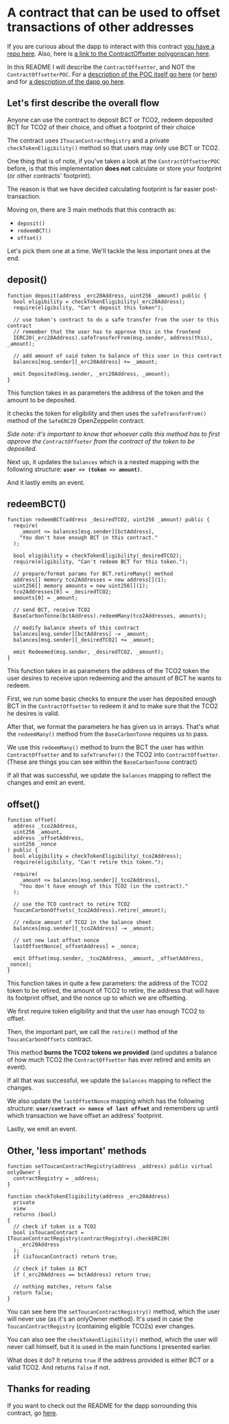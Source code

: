# A contract that can be used to offset transactions of other addresses

If you are curious about the dapp to interact with this contract [you have a repo here](https://github.com/lazaralex98/contract-offsetter-ui). Also, here is [a link to the ContractOffseter polygonscan here](https://mumbai.polygonscan.com/address/0x4F828CeDAfcBa0cDd2d9Ace14caFfb0b1FaF9199).

In this README I will describe the `ContractOffsetter`, and NOT the `ContractOffsetterPOC`. For a [description of the POC itself go here](https://www.alexlazar.dev/posts/contract-offsetter-poc) (or [here](https://github.com/lazaralex98/alexlazar.dev/blob/main/_posts/contract-offsetter-poc.md)) and for [a description of the dapp go here](https://github.com/lazaralex98/contract-offsetter-ui/blob/main/README.md).

## Let's first describe the overall flow

Anyone can use the contract to deposit BCT or TCO2, redeem deposited BCT for TCO2 of their choice, and offset a footprint of their choice

The contract uses `IToucanContractRegistry` and a private `checkTokenEligibility()` method so that users may only use BCT or TCO2.

One thing that is of note, if you've taken a look at the `ContractOffsetterPOC` before, is that this implementation **does not** calculate or store your footprint (or other contracts' footprint).

The reason is that we have decided calculating footprint is far easier post-transaction.

Moving on, there are 3 main methods that this contracth as:

- `deposit()`
- `redeemBCT()`
- `offset()`

Let's pick them one at a time. We'll tackle the less important ones at the end.

## deposit()

```solidity
function deposit(address _erc20Address, uint256 _amount) public {
  bool eligibility = checkTokenEligibility(_erc20Address);
  require(eligibility, "Can't deposit this token");

  // use token's contract to do a safe transfer from the user to this contract
  // remember that the user has to approve this in the frontend
  IERC20(_erc20Address).safeTransferFrom(msg.sender, address(this), _amount);

  // add amount of said token to balance of this user in this contract
  balances[msg.sender][_erc20Address] += _amount;

  emit Deposited(msg.sender, _erc20Address, _amount);
}

```

This function takes in as parameters the address of the token and the amount to be deposited.

It checks the token for eligibility and then uses the `safeTransferFrom()` method of the `SafeERC20` OpenZeppelin contract.

_Side note: it's important to know that whoever calls this method has to first approve the `ContractOffseter` from the contract of the token to be deposited._

Next up, it updates the `balances` which is a nested mapping with the following structure: **`user => (token => amount)`**.

And it lastly emits an event.

## redeemBCT()

```solidity
function redeemBCT(address _desiredTCO2, uint256 _amount) public {
  require(
    _amount <= balances[msg.sender][bctAddress],
    "You don't have enough BCT in this contract."
  );

  bool eligibility = checkTokenEligibility(_desiredTCO2);
  require(eligibility, "Can't redeem BCT for this token.");

  // prepare/format params for BCT.retireMany() method
  address[] memory tco2Addresses = new address[](1);
  uint256[] memory amounts = new uint256[](1);
  tco2Addresses[0] = _desiredTCO2;
  amounts[0] = _amount;

  // send BCT, receive TCO2
  BaseCarbonTonne(bctAddress).redeemMany(tco2Addresses, amounts);

  // modify balance sheets of this contract
  balances[msg.sender][bctAddress] -= _amount;
  balances[msg.sender][_desiredTCO2] += _amount;

  emit Redeemed(msg.sender, _desiredTCO2, _amount);
}

```

This function takes in as parameters the address of the TCO2 token the user desires to receive upon redeeming and the amount of BCT he wants to redeem.

First, we run some basic checks to ensure the user has deposited enough BCT in the `ContractOffsetter` to redeem it and to make sure that the TCO2 he desires is valid.

After that, we format the parameters he has given us in arrays. That's what the `redeemMany()` method from the `BaseCarbonTonne` requires us to pass.

We use this `redeemMany()` method to burn the BCT the user has within `ContractOffsetter` and to `safeTransfer()` the TCO2 into `ContractOffsetter`. (These are things you can see within the `BaseCarbonTonne` contract)

If all that was successful, we update the `balances` mapping to reflect the changes and emit an event.

## offset()

```solidity
function offset(
  address _tco2Address,
  uint256 _amount,
  address _offsetAddress,
  uint256 _nonce
) public {
  bool eligibility = checkTokenEligibility(_tco2Address);
  require(eligibility, "Can't retire this token.");

  require(
    _amount <= balances[msg.sender][_tco2Address],
    "You don't have enough of this TCO2 (in the contract)."
  );

  // use the TCO contract to retire TCO2
  ToucanCarbonOffsets(_tco2Address).retire(_amount);

  // reduce amount of TCO2 in the balance sheet
  balances[msg.sender][_tco2Address] -= _amount;

  // set new last offset nonce
  lastOffsetNonce[_offsetAddress] = _nonce;

  emit Offset(msg.sender, _tco2Address, _amount, _offsetAddress, _nonce);
}

```

This function takes in quite a few parameters: the address of the TCO2 token to be retired, the amount of TCO2 to retire, the address that will have its footprint offset, and the nonce up to which we are offsetting.

We first require token eligibility and that the user has enough TCO2 to offset.

Then, the important part, we call the `retire()` method of the `ToucanCarbonOffsets` contract.

This method **burns the TCO2 tokens we provided** (and updates a balance of how much TCO2 the `ContractOffsetter` has ever retired and emits an event).

If all that was successful, we update the `balances` mapping to reflect the changes.

We also update the `lastOffsetNonce` mapping which has the following structure: **`user/contract => nonce of last offset`** and remembers up until which transaction we have offset an address' footprint.

Lastly, we emit an event.

## Other, 'less important' methods

```solidity
function setToucanContractRegistry(address _address) public virtual onlyOwner {
  contractRegistry = _address;
}

function checkTokenEligibility(address _erc20Address)
  private
  view
  returns (bool)
{
  // check if token is a TCO2
  bool isToucanContract = IToucanContractRegistry(contractRegistry).checkERC20(
    _erc20Address
  );
  if (isToucanContract) return true;

  // check if token is BCT
  if (_erc20Address == bctAddress) return true;

  // nothing matches, return false
  return false;
}

```

You can see here the `setToucanContractRegistry()` method, which the user will never use (as it's an onlyOwner method). It's used in case the `ToucanContractRegistry` (containing eligible TCO2s) ever changes.

You can also see the `checkTokenEligibility()` method, which the user will never call himself, but it is used in the main functions I presented earlier.

What does it do? It returns `true` if the address provided is either BCT or a valid TCO2. And returns `false` if not.

## Thanks for reading

If you want to check out the README for the dapp sorrounding this contract, go [here](https://github.com/lazaralex98/contract-offsetter-ui/blob/main/README.md).
